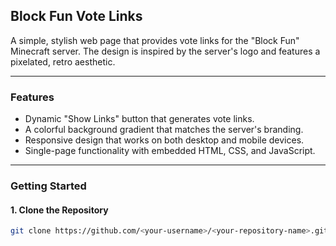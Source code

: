 ## Block Fun Vote Links

A simple, stylish web page that provides vote links for the "Block Fun" Minecraft server. The design is inspired by the server's logo and features a pixelated, retro aesthetic.

---

### Features
- Dynamic "Show Links" button that generates vote links.
- A colorful background gradient that matches the server's branding.
- Responsive design that works on both desktop and mobile devices.
- Single-page functionality with embedded HTML, CSS, and JavaScript.

---

### Getting Started

#### 1. Clone the Repository
```bash
git clone https://github.com/<your-username>/<your-repository-name>.git

